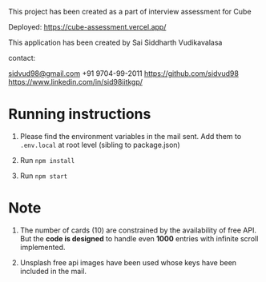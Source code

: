 This project has been created as a part of interview assessment for Cube

Deployed: https://cube-assessment.vercel.app/

This application has been created by Sai Siddharth Vudikavalasa

contact:

sidvud98@gmail.com
+91 9704-99-2011
https://github.com/sidvud98
https://www.linkedin.com/in/sid98iitkgp/




# Running instructions

1) Please find the environment variables in the mail sent. Add them to `.env.local` at root level (sibling to package.json)

2) Run `npm install`

3) Run `npm start`


# Note

1) The number of cards (10) are constrained by the availability of free API. But the **code is designed** to handle even **1000** entries with infinite scroll implemented.

2) Unsplash free api images have been used whose keys have been included in the mail.
